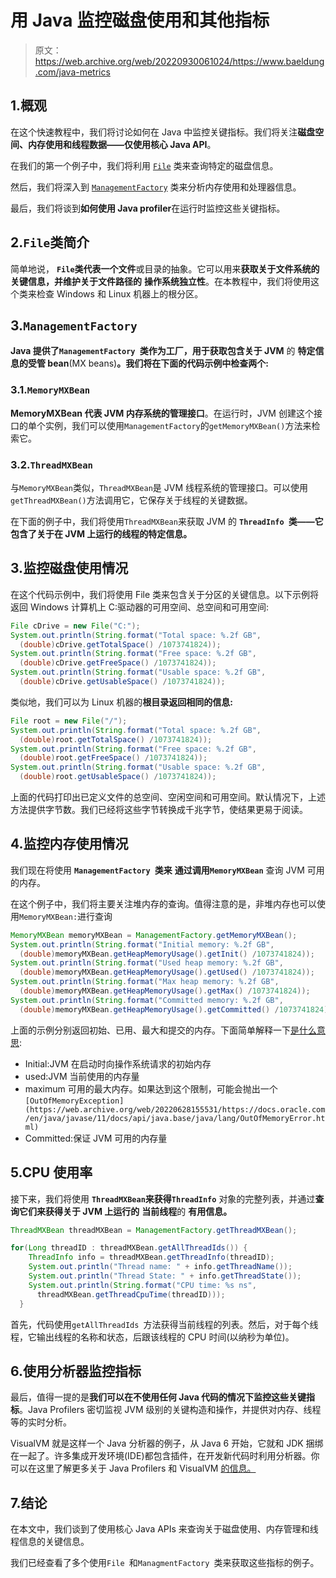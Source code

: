 # 用 Java 监控磁盘使用和其他指标

> 原文：<https://web.archive.org/web/20220930061024/https://www.baeldung.com/java-metrics>

## 1.概观

在这个快速教程中，我们将讨论如何在 Java 中监控关键指标。我们将关注**磁盘空间、内存使用和线程数据——仅使用核心 Java API**。

在我们的第一个例子中，我们将利用 [`File`](https://web.archive.org/web/20220628155531/https://docs.oracle.com/en/java/javase/11/docs/api/java.base/java/io/File.html) 类来查询特定的磁盘信息。

然后，我们将深入到 [`ManagementFactory`](https://web.archive.org/web/20220628155531/https://docs.oracle.com/en/java/javase/11/docs/api/java.management/java/lang/management/ManagementFactory.html) 类来分析内存使用和处理器信息。

最后，我们将谈到**如何使用 Java profiler**在运行时监控这些关键指标。

## 2.`File`类简介

简单地说， **`File`类代表一个文件**或目录的抽象。它可以用来**获取关于文件系统的关键信息，并维护关于文件路径的** **操作系统独立性**。在本教程中，我们将使用这个类来检查 Windows 和 Linux 机器上的根分区。

## 3.`ManagementFactory`

**Java 提供了`ManagementFactory `类作为工厂，用于获取包含关于 JVM** 的 **特定信息的受管 bean**(MX beans)**。我们将在下面的代码示例中检查两个:**

### 3.1.`MemoryMXBean`

**MemoryMXBean 代表 JVM 内存系统的管理接口**。在运行时，JVM 创建这个接口的单个实例，我们可以使用`ManagementFactory`的`getMemoryMXBean()`方法来检索它。

### 3.2.`ThreadMXBean`

与`MemoryMXBean`类似，`ThreadMXBean`是 JVM 线程系统的管理接口。可以使用`getThreadMXBean()`方法调用它，它保存关于线程的关键数据。

在下面的例子中，我们将使用`ThreadMXBean`来获取 JVM 的 **`ThreadInfo `类——它包含了关于在 JVM 上运行的线程的特定信息。**

## 3.监控磁盘使用情况

在这个代码示例中，我们将使用 File 类来包含关于分区的关键信息。以下示例将返回 Windows 计算机上 C:驱动器的可用空间、总空间和可用空间:

```java
File cDrive = new File("C:");
System.out.println(String.format("Total space: %.2f GB",
  (double)cDrive.getTotalSpace() /1073741824));
System.out.println(String.format("Free space: %.2f GB", 
  (double)cDrive.getFreeSpace() /1073741824));
System.out.println(String.format("Usable space: %.2f GB", 
  (double)cDrive.getUsableSpace() /1073741824)); 
```

类似地，我们可以为 Linux 机器的**根目录返回相同的信息:**

```java
File root = new File("/");
System.out.println(String.format("Total space: %.2f GB", 
  (double)root.getTotalSpace() /1073741824));
System.out.println(String.format("Free space: %.2f GB", 
  (double)root.getFreeSpace() /1073741824));
System.out.println(String.format("Usable space: %.2f GB", 
  (double)root.getUsableSpace() /1073741824)); 
```

上面的代码打印出已定义文件的总空间、空闲空间和可用空间。默认情况下，上述方法提供字节数。我们已经将这些字节转换成千兆字节，使结果更易于阅读。

## 4.监控内存使用情况

我们现在将使用 **`ManagementFactory `类来** **通过调用`MemoryMXBean`** 查询 JVM 可用的内存。

在这个例子中，我们将主要关注堆内存的查询。值得注意的是，非堆内存也可以使用`MemoryMXBean:`进行查询

```java
MemoryMXBean memoryMXBean = ManagementFactory.getMemoryMXBean();
System.out.println(String.format("Initial memory: %.2f GB", 
  (double)memoryMXBean.getHeapMemoryUsage().getInit() /1073741824));
System.out.println(String.format("Used heap memory: %.2f GB", 
  (double)memoryMXBean.getHeapMemoryUsage().getUsed() /1073741824));
System.out.println(String.format("Max heap memory: %.2f GB", 
  (double)memoryMXBean.getHeapMemoryUsage().getMax() /1073741824));
System.out.println(String.format("Committed memory: %.2f GB", 
  (double)memoryMXBean.getHeapMemoryUsage().getCommitted() /1073741824)); 
```

上面的示例分别返回初始、已用、最大和提交的内存。下面简单解释一下[是什么意思](https://web.archive.org/web/20220628155531/https://docs.oracle.com/en/java/javase/11/docs/api/java.management/java/lang/management/MemoryUsage.html):

*   Initial:JVM 在启动时向操作系统请求的初始内存
*   used:JVM 当前使用的内存量
*   maximum 可用的最大内存。如果达到这个限制，可能会抛出一个`[OutOfMemoryException](https://web.archive.org/web/20220628155531/https://docs.oracle.com/en/java/javase/11/docs/api/java.base/java/lang/OutOfMemoryError.html) `
*   Committed:保证 JVM 可用的内存量

## 5.CPU 使用率

接下来，我们将使用 **`ThreadMXBean`来获得`ThreadInfo`** 对象的完整列表，并通过**查询它们来获得关于 JVM 上运行的** **当前线程**的 **有用信息。**

```java
ThreadMXBean threadMXBean = ManagementFactory.getThreadMXBean();

for(Long threadID : threadMXBean.getAllThreadIds()) {
    ThreadInfo info = threadMXBean.getThreadInfo(threadID);
    System.out.println("Thread name: " + info.getThreadName());
    System.out.println("Thread State: " + info.getThreadState());
    System.out.println(String.format("CPU time: %s ns", 
      threadMXBean.getThreadCpuTime(threadID)));
  } 
```

首先，代码使用`getAllThreadIds `方法获得当前线程的列表。然后，对于每个线程，它输出线程的名称和状态，后跟该线程的 CPU 时间(以纳秒为单位)。

## 6.使用分析器监控指标

最后，值得一提的是**我们可以在不使用任何 Java 代码的情况下监控这些关键指标**。Java Profilers 密切监视 JVM 级别的关键构造和操作，并提供对内存、线程等的实时分析。

VisualVM 就是这样一个 Java 分析器的例子，从 Java 6 开始，它就和 JDK 捆绑在一起了。许多集成开发环境(IDE)都包含插件，在开发新代码时利用分析器。你可以在这里了解更多关于 Java Profilers 和 VisualVM [的信息。](/web/20220628155531/https://www.baeldung.com/java-profilers)

## 7.结论

在本文中，我们谈到了使用核心 Java APIs 来查询关于磁盘使用、内存管理和线程信息的关键信息。

我们已经查看了多个使用`File `和`ManagmentFactory `类来获取这些指标的例子。